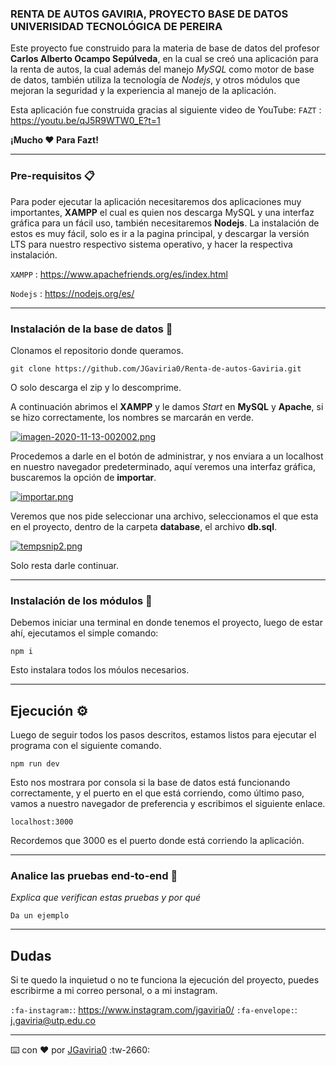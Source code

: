 ### RENTA DE AUTOS GAVIRIA, PROYECTO BASE DE DATOS UNIVERISIDAD TECNOLÓGICA DE PEREIRA

Este proyecto fue construido para la materia de base de datos del profesor **Carlos Alberto Ocampo Sepúlveda**, en la cual se creó una aplicación para la renta de autos, la cual además del manejo *MySQL* como motor de base de datos, también utiliza la tecnología de *Nodejs*, y otros módulos que mejoran la seguridad y la experiencia al manejo de la aplicación.

Esta aplicación fue construida gracias al siguiente video de YouTube:
`FAZT` : <https://youtu.be/qJ5R9WTW0_E?t=1>

**¡Mucho ❤️ Para Fazt!**

------------

### Pre-requisitos 📋

Para poder ejecutar la aplicación necesitaremos dos aplicaciones muy importantes, **XAMPP** el cual es quien nos descarga MySQL y una interfaz gráfica para un fácil uso, también necesitaremos **Nodejs**. La instalación de estos es muy fácil, solo es ir a la pagina principal, y descargar la versión LTS para nuestro respectivo sistema operativo, y hacer la respectiva instalación.

`XAMPP` : <https://www.apachefriends.org/es/index.html>

`Nodejs` : <https://nodejs.org/es/>

------------


### Instalación de la base de datos 🔧


Clonamos el repositorio donde queramos.

```
git clone https://github.com/JGaviria0/Renta-de-autos-Gaviria.git
```
O solo descarga el zip y lo descomprime. 

A continuación abrimos el **XAMPP** y le damos *Start* en **MySQL** y **Apache**, si se hizo correctamente, los nombres se marcarán en verde.

[![imagen-2020-11-13-002002.png](https://i.postimg.cc/Dz0pKKQb/imagen-2020-11-13-002002.png)](https://postimg.cc/Y4cz1Zsp)

Procedemos a darle en el botón de administrar, y nos enviara a un localhost en nuestro navegador predeterminado, aquí veremos una interfaz gráfica, buscaremos la opción de **importar**. 

[![importar.png](https://i.postimg.cc/y8dyDyDM/importar.png)](https://postimg.cc/qzP3YnXw)

Veremos que nos pide seleccionar una archivo, seleccionamos el que esta en el proyecto, dentro de la carpeta **database**, el archivo **db.sql**.

[![tempsnip2.png](https://i.postimg.cc/gkv3rBct/tempsnip2.png)](https://postimg.cc/9rQDnb7y)

Solo resta darle continuar.

------------

### Instalación de los módulos  🔧

Debemos iniciar una terminal en donde tenemos el proyecto, luego de estar ahí, ejecutamos el simple comando:

```
npm i
```
Esto instalara todos los móulos necesarios. 

------------

## Ejecución ⚙️ 

Luego de seguir todos los pasos descritos, estamos listos para ejecutar el programa con el siguiente comando.

```
npm run dev
``` 

Esto nos mostrara por consola si la base de datos está funcionando correctamente, y el puerto en el que está corriendo, como último paso, vamos a nuestro navegador de preferencia y escribimos el siguiente enlace. 
```
localhost:3000
```
Recordemos que 3000 es el puerto donde está corriendo la aplicación.

------------

### Analice las pruebas end-to-end 🔩

_Explica que verifican estas pruebas y por qué_

```
Da un ejemplo
```

------------

## Dudas

Si te quedo la inquietud o no te funciona la ejecución del proyecto, puedes escribirme a mi correo personal, o a mi instagram. 

`:fa-instagram:`: <https://www.instagram.com/jgaviria0/>
`:fa-envelope:`: <j.gaviria@utp.edu.co>



---
⌨️ con ❤️ por [JGaviria0](https://github.com/JGaviria0) :tw-2660:
